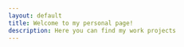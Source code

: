 ```yaml
---
layout: default
title: Welcome to my personal page!
description: Here you can find my work projects
---
```



